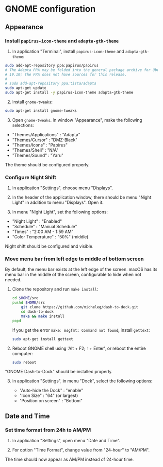 # GNOME configuration

## Appearance

### Install `papirus-icon-theme` and `adapta-gtk-theme`

1. In application "Terminal", install `papirus-icon-theme` and `adapta-gtk-theme`:

```bash
sudo add-apt-repository ppa:papirus/papirus
# The Adapta PPA may be folded into the general package archive for Ubuntu
# 19.10; the PPA does not have sources for this release.
#
# sudo add-apt-repository ppa:tista/adapta
sudo apt-get update
sudo apt-get install -y papirus-icon-theme adapta-gtk-theme
```

2. Install `gnome-tweaks`:

```bash
sudo apt-get install gnome-tweaks
```

3. Open `gnome-tweaks`. In window "Appearance", make the following selections:

- "Themes/Applications" : "Adapta"
- "Themes/Cursor" : "DMZ-Black"
- "Themes/Icons" : "Papirus"
- "Themes/Shell" : "N/A"
- "Themes/Sound" : "Yaru"

The theme should be configured properly.

### Configure Night Shift

1. In application "Settings", choose menu "Displays".

2. In the header of the application window, there should be menu "Night Light"
   in addition to menu "Displays". Open it.

3. In menu "Night Light", set the following options:

- "Night Light" : "Enabled"
- "Schedule" : "Manual Schedule"
- "Times" : "2:00 AM - 1:59 AM"
- "Color Temperature" : "50%" (middle)

Night shift should be configured and visible.

### Move menu bar from left edge to middle of bottom screen

By default, the menu bar exists at the left edge of the screen. macOS has its
menu bar in the middle of the screen, configurable to hide when not needed.

1.  Clone the repository and run `make install`:

    ```bash
    cd $HOME/src
    pushd $HOME/src
        git clone https://github.com/micheleg/dash-to-dock.git
        cd dash-to-dock
        make && make install
    popd
    ```

    If you get the error `make: msgfmt: Command not found`, install `gettext`:

    ```bash
    sudo apt-get install gettext
    ```

2.  Reboot GNOME shell using 'Alt + F2; r + Enter', or reboot the entire
    computer:

    ```bash
    sudo reboot
    ```

"GNOME Dash-to-Dock" should be installed properly.

3.  In application "Settings", in menu "Dock", select the following options:

    - "Auto-hide the Dock" : "enable"
    - "Icon Size" : "64" (or largest)
    - "Position on screen" : "Bottom"

## Date and Time

### Set time format from 24h to AM/PM

1. In application "Settings", open menu "Date and Time".

2. For option "Time Format", change value from "24-hour" to "AM/PM".

The time should now appear as AM/PM instead of 24-hour time.
